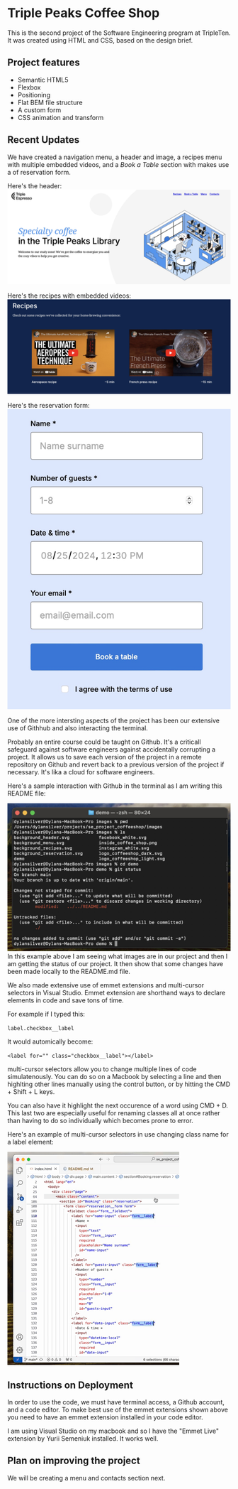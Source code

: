 # Triple Peaks Coffee Shop

This is the second project of the Software Engineering program at TripleTen. It was created using HTML and CSS, based on the design brief.

## Project features

- Semantic HTML5
- Flexbox
- Positioning
- Flat BEM file structure
- A custom form
- CSS animation and transform

## Recent Updates

We have created a navigation menu, a header and image, a recipes menu with multiple embedded videos, and a _Book a Table_ section with makes use a of reservation form.

Here's the header:
![image](/images/demo/header-image.jpeg)

Here's the recipes with embedded videos:
![image](/images/demo/recipes-image.jpeg)

Here's the reservation form:
![images](/images/demo/reservation-image.jpeg)

One of the more intersting aspects of the project has been our extensive use of Githhub and also interacting the terminal.

Probably an entire course could be taught on Github. It's a criticall safeguard against software engineers against accidentally corrupting a project. It allows us to save each version of the project in a remote repository on Github and revert back to a previous version of the project if necessary. It's lika a cloud for software engineers.

Here's a sample interaction with Github in the terminal as I am writing this README file:

![images](/images/demo/terminal.jpeg)
In this example above I am seeing what images are in our project and then I am getting the status of our project. It then show that some changes have been made locally to the README.md file.

We also made extensive use of emmet extensions and multi-cursor selectors in Visual Studio. Emmet extension are shorthand ways to declare elements in code and save tons of time.

For example if I typed this:

`label.checkbox__label`

It would automically become:

`<label for="" class="checkbox__label"></label>`

multi-cursor selectors allow you to change multiple lines of code simulatenously. You can do so on a Macbook by selecting a line and then highlting other lines manually using the control button, or by hitting the CMD + Shift + L keys.

You can also have it highlight the next occurence of a word using CMD + D. This last two are especially useful for renaming classes all at once rather than having to do so individually which becomes prone to error.

Here's an example of multi-cursor selectors in use changing class name for a label element:

![images](/images/demo/multicursor.gif)

## Instructions on Deployment

In order to use the code, we must have terminal access, a Github account, and a code editor. To make best use of the emmet extensions shown above you need to have an emmet extension installed in your code editor.

I am using Visual Studio on my macbook and so I have the "Emmet Live" extension by Yurii Semeniuk installed. It works well.

## Plan on improving the project

We will be creating a menu and contacts section next.
